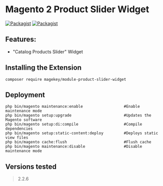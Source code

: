 # Magento 2 Product Slider Widget

[![Packagist](https://img.shields.io/packagist/v/magekey/module-product-slider-widget.svg)](https://packagist.org/packages/magekey/module-product-slider-widget) [![Packagist](https://img.shields.io/packagist/dt/magekey/module-product-slider-widget.svg)](https://packagist.org/packages/magekey/module-product-slider-widget)

## Features:

- "Catalog Products Slider" Widget

## Installing the Extension

    composer require magekey/module-product-slider-widget

## Deployment

    php bin/magento maintenance:enable                  #Enable maintenance mode
    php bin/magento setup:upgrade                       #Updates the Magento software
    php bin/magento setup:di:compile                    #Compile dependencies
    php bin/magento setup:static-content:deploy         #Deploys static view files
    php bin/magento cache:flush                         #Flush cache
    php bin/magento maintenance:disable                 #Disable maintenance mode

## Versions tested
> 2.2.6
